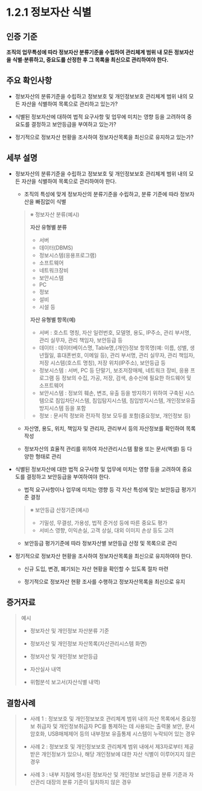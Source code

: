 # 1.2.1 정보자산 식별

## 인증 기준

**조직의 업무특성에 따라 정보자산 분류기준을 수립하여 관리체계 범위 내 모든 정보자산을 식별·분류하고, 중요도를 산정한 후 그 목록을 최신으로 관리하여야 한다.**

## 주요 확인사항

- 정보자산의 분류기준을 수립하고 정보보호 및 개인정보보호 관리체계 범위 내의 모든 자산을 식별하여 목록으로 관리하고 있는가?

- 식별된 정보자산에 대하여 법적 요구사항 및 업무에 미치는 영향 등을 고려하여 중요도를 결정하고 보안등급을 부여하고 있는가?

- 정기적으로 정보자산 현황을 조사하여 정보자산목록을 최신으로 유지하고 있는가?

## 세부 설명

- 정보자산의 분류기준을 수립하고 정보보호 및 개인정보보호 관리체계 범위 내의 모든 자산을 식별하여 목록으로 관리하여야 한다.

    - 조직의 특성에 맞게 정보자산의 분류기준을 수립하고, 분류 기준에 따라 정보자산을 빠짐없이 식별
    >
    > ※ 정보자산 분류(예시)
    >
    > **자산 유형별 분류**
    >
    > - 서버
    > - 데이터(DBMS)
    > - 정보시스템(응용프로그램)
    > - 소프트웨어
    > - 네트워크장비
    > - 보안시스템
    > - PC
    > - 정보
    > - 설비
    > - 시설 등
    >
    > **자산 유형별 항목(예)**
    >
    > - 서버 : 호스트 명칭, 자산 일련번호, 모델명, 용도, IP주소, 관리 부서명, 관리 실무자, 관리 책임자, 보안등급 등
    > - 데이터 : 데이터베이스명, Table명,(개인)정보 항목명(예: 이름, 성별, 생년월일, 휴대폰번호, 이메일 등), 관리 부서명, 관리 실무자, 관리 책임자, 저장 시스템(호스트 명칭), 저장 위치(IP주소), 보안등급 등
    > - 정보시스템 : 서버, PC 등 단말기, 보조저장매체, 네트워크 장비, 응용 프로그램 등 정보의 수집, 가공, 저장, 검색, 송수신에 필요한 하드웨어 및 소프트웨어
    > - 보안시스템 : 정보의 훼손, 변조, 유출 등을 방지하기 위하여 구축된 시스템으로 침입차단시스템, 침입탐지시스템, 침입방지시스템, 개인정보유출방지시스템 등을 포함
    > - 정보 : 문서적 정보와 전자적 정보 모두를 포함(중요정보, 개인정보 등)

    - 자산명, 용도, 위치, 책임자 및 관리자, 관리부서 등의 자산정보를 확인하여 목록 작성

    - 정보자산의 효율적 관리를 위하여 자산관리시스템 활용 또는 문서(엑셀) 등 다양한 형태로 관리

- 식별된 정보자산에 대한 법적 요구사항 및 업무에 미치는 영향 등을 고려하여 중요도를 결정하고 보안등급을 부여하여야 한다.

    - 법적 요구사항이나 업무에 미치는 영향 등 각 자산 특성에 맞는 보안등급 평가기준 결정
    >
    > ※ 보안등급 산정기준(예시)
    >
    > - 기밀성, 무결성, 가용성, 법적 준거성 등에 따른 중요도 평가
    > - 서비스 영향, 이익손실, 고객 상실, 대외 이미지 손상 등도 고려

    - 보안등급 평가기준에 따라 정보자산별 보안등급 산정 및 목록으로 관리

- 정기적으로 정보자산 현황을 조사하여 정보자산목록을 최신으로 유지하여야 한다.

    - 신규 도입, 변경, 폐기되는 자산 현황을 확인할 수 있도록 절차 마련

    - 정기적으로 정보자산 현황 조사를 수행하고 정보자산목록을 최신으로 유지

## 증거자료

> 예시
>
> - 정보자산 및 개인정보 자산분류 기준
>
> - 정보자산 및 개인정보 자산목록(자산관리시스템 화면)
>
> - 정보자산 및 개인정보 보안등급
>
> - 자산실사 내역
>
> - 위험분석 보고서(자산식별 내역)

## 결함사례

> - 사례 1 : 정보보호 및 개인정보보호 관리체계 범위 내의 자산 목록에서 중요정보 취급자 및 개인정보취급자 PC를 통제하는 데 사용되는 출력물 보안, 문서암호화, USB매체제어 등의 내부정보 유출통제 시스템이 누락되어 있는 경우
>
> - 사례 2 : 정보보호 및 개인정보보호 관리체계 범위 내에서 제3자로부터 제공받은 개인정보가 있으나, 해당 개인정보에 대한 자산 식별이 이루어지지 않은 경우
>
> - 사례 3 : 내부 지침에 명시된 정보자산 및 개인정보 보안등급 분류 기준과 자산관리 대장의 분류 기준이 일치하지 않은 경우
